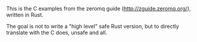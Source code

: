 This is the C examples from the zeromq guide (http://zguide.zeromq.org/),
written in Rust.

The goal is not to write a "high level" safe Rust version, but to directly
translate with the C does, unsafe and all.
